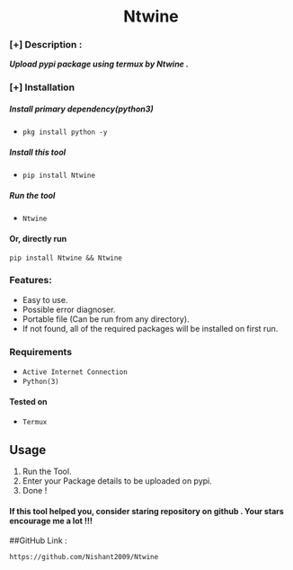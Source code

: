 <h1 align="center">Ntwine</h1>

### [+] Description :

***Upload pypi package using termux by Ntwine .***


### [+] Installation

##### Install primary dependency(python3)

  - ```pkg install python -y```

##### Install this tool

 - ```pip install Ntwine```

##### Run the tool

 - ```Ntwine```

#### Or, directly run
```
pip install Ntwine && Ntwine
```

### Features:
 
 - Easy to use.
 - Possible error diagnoser.
 - Portable file (Can be run from any directory).
 - If not found, all of the required packages will be installed on first run.


### Requirements

 - `Active Internet Connection`
 - `Python(3)`


#### Tested on

 - `Termux`


## Usage

1. Run the Tool.
2. Enter your Package details to be uploaded on pypi.
3. Done ! 


####  If this tool helped you, consider staring repository on github . Your stars encourage me a lot !!!

##GitHub Link :
  ```
https://github.com/Nishant2009/Ntwine
```

